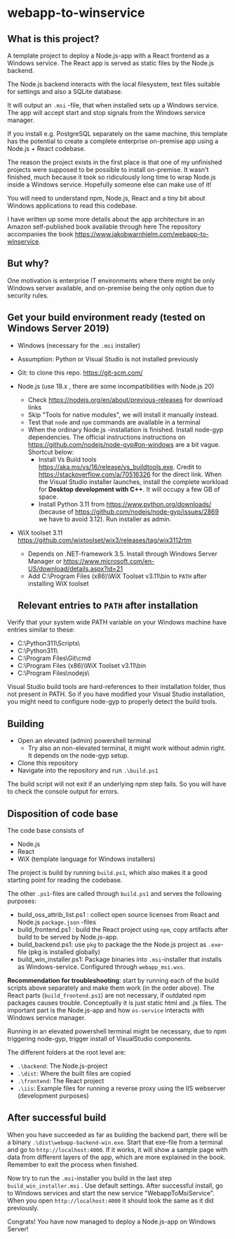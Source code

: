 # webapp-to-winservice

## What is this project?
A template project to deploy a Node.js-app with a React frontend as a Windows service.
The React app is served as static files by the Node.js backend. 

The Node.js backend interacts with the local filesystem, text files suitable for settings and also a SQLite database.

It will output an `.msi` -file, that when installed sets up a Windows service. The app will accept start and stop signals from the Windows service manager.

If you install e.g. PostgreSQL separately on the same machine, this template has the potential to create a complete enterprise on-premise app using a Node.js + React codebase.

The reason the project exists in the first place is that one of my unfinished projects were supposed to be possible to install on-premise. It wasn't finished, much because it took so ridiculously long time to wrap Node.js inside a Windows service. Hopefully someone else can make use of it!

You will need to understand npm, Node.js, React and a tiny bit about Windows applications to read this codebase.

I have written up some more details about the app architecture in an Amazon self-published book available through here The repository accompanies the book https://www.jakobwarnhjelm.com/webapp-to-winservice.


## But why?
One motivation is enterprise IT environments where there might be only Windows server available, and on-premise being the only option due to security rules.


## Get your build environment ready (tested on Windows Server 2019)
- Windows (necessary for the `.msi` installer)
- Assumption: Python or Visual Studio is not installed previously
- Git: to clone this repo. https://git-scm.com/ 
- Node.js (use 18.x , there are some incompatibilities with Node.js 20)
  - Check https://nodejs.org/en/about/previous-releases for download links
  - Skip "Tools for native modules", we will install it manually instead.
  - Test that `node` and `npm` commands are available in a terminal
  - When the ordinary Node.js -installation is finished. Install node-gyp dependencies. The official instructions instructions on https://github.com/nodejs/node-gyp#on-windows are a bit vague. Shortcut below:
    - Install Vs Build tools https://aka.ms/vs/16/release/vs_buildtools.exe. Credit to https://stackoverflow.com/a/70516326 for the direct link. When the Visual Studio installer launches, install the complete workload for **Desktop development with C++**. It will occupy a few GB of space.
    - Install Python 3.11 from https://www.python.org/downloads/ (because of https://github.com/nodejs/node-gyp/issues/2869 we have to avoid 3.12). Run installer as admin.
- WiX toolset 3.11 https://github.com/wixtoolset/wix3/releases/tag/wix3112rtm 
  - Depends on .NET-framework 3.5. Install through Windows Server Manager or https://www.microsoft.com/en-US/download/details.aspx?id=21
  - Add C:\Program Files (x86)\WiX Toolset v3.11\bin to `PATH` after installing WiX toolset

  ## Relevant entries to `PATH` after installation 
Verify that your system wide PATH variable on your Windows machine have entries similar to these:
- C:\Python311\Scripts\
- C:\Python311\
- C:\Program Files\Git\cmd
- C:\Program Files (x86)\WiX Toolset v3.11\bin
- C:\Program Files\nodejs\

Visual Studio build tools are hard-references to their installation folder, thus not present in PATH. So if you have modified your Visual Studio installation,  you might need to configure node-gyp to properly detect the build tools.


  ## Building
  - Open an elevated (admin) powershell terminal
    - Try also an non-elevated terminal, it might work without admin right. It depends on the node-gyp setup.
  - Clone this repository
  - Navigate into the repository and run `.\build.ps1`

The build script will not exit if an underlying npm step fails. So you will have to check the console output for errors.

 ## Disposition of code base
The code base consists of 
- Node.js
- React
- WiX (template language for Windows installers)

The project is build by running `build.ps1`, which also makes it a good starting point for reading the codebase.

The other `.ps1`-files are called through `build.ps1` and serves the following purposes:
- build_oss_attrib_list.ps1 : collect open source licenses from React and Node.js `package.json` -files
- build_frontend.ps1 : build the React project using `npm`, copy artifacts after build to be served by Node.js-app.
- build_backend.ps1: use `pkg` to package the the Node.js project as `.exe`-file (pkg is installed globally)
- build_win_installer.ps1: Package binaries into `.msi`-installer that installs as Windows-service. Configured through `webapp_msi.wxs`.

**Recommendation for troubleshooting**: start by running each of the build scripts above separately and make them work (in the order above). The React parts (`build_frontend.ps1`) are not necessary, if outdated npm packages causes trouble. Conceptually it is just static html and .js files. The important part is the Node.js-app and how `os-service` interacts with Windows service manager.

Running in an elevated powershell terminal might be necessary, due to npm triggering node-gyp, trigger install of VisualStudio components.

The different folders at the root level are:
- `.\backend`: The Node.js-project
- `.\dist`: Where the built files are copied
- `.\frontend`: The React project
- `.\iis`: Example files for running a reverse proxy using the IIS webserver (development purposes)


## After successful build
When you have succeeded as far as building the backend part, there will be a binary `.\dist\webapp-backend-win.exe`. Start that exe-file from a terminal and go to `http://localhost:4000`. If it works, it will show a sample page with data from different layers of the app, which are more explained in the book. Remember to exit the process when finished.

Now try to run the `.msi`-installer you build in the last step `build_win_installer.msi` . Use default settings. After successful install, go to Windows services and start the new service "WebappToMsiService". When you open `http://localhost:4000` it should look the same as it did previously.

Congrats! You have now managed to deploy a Node.js-app on Windows Server!